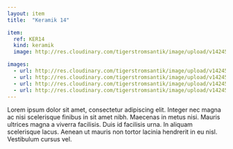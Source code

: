 ```yaml
---
layout: item
title:  "Keramik 14"

item:
  ref: KER14
  kind: keramik
  image: http://res.cloudinary.com/tigerstromsantik/image/upload/v1424550896/keramik/Keramik_145.jpg

images:
  - url: http://res.cloudinary.com/tigerstromsantik/image/upload/v1424550896/keramik/Keramik_146.jpg
  - url: http://res.cloudinary.com/tigerstromsantik/image/upload/v1424550896/keramik/Keramik_147.jpg
  - url: http://res.cloudinary.com/tigerstromsantik/image/upload/v1424550896/keramik/Keramik_148.jpg
  - url: http://res.cloudinary.com/tigerstromsantik/image/upload/v1424550896/keramik/Keramik_149.jpg
---
```


Lorem ipsum dolor sit amet, consectetur adipiscing elit. Integer nec magna ac nisi scelerisque finibus in sit amet nibh. Maecenas in metus nisi. Mauris ultrices magna a viverra facilisis. Duis id facilisis urna. In aliquam scelerisque lacus. Aenean ut mauris non tortor lacinia hendrerit in eu nisl. Vestibulum cursus vel.
